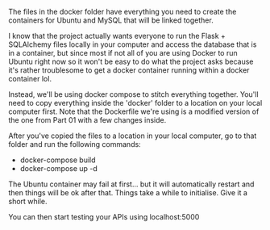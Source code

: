 The files in the docker folder have everything you need to create the containers for Ubuntu and MySQL that will be linked together.

I know that the project actually wants everyone to run the Flask + SQLAlchemy files locally in your computer and access the database that is in a container, but since most if not all of you are using Docker to run Ubuntu right now so it won't be easy to do what the project asks because it's rather troublesome to get a docker container running within a docker container lol.

Instead, we'll be using docker compose to stitch everything together. You'll need to copy everything inside the 'docker' folder to a location on your local computer first. Note that the Dockerfile we're using is a modified version of the one from Part 01 with a few changes inside.

After you've copied the files to a location in your local computer, go to that folder and run the following commands:
- docker-compose build
- docker-compose up -d

The Ubuntu container may fail at first... but it will automatically restart and then things will be ok after that. Things take a while to initialise. Give it a short while.

You can then start testing your APIs using localhost:5000